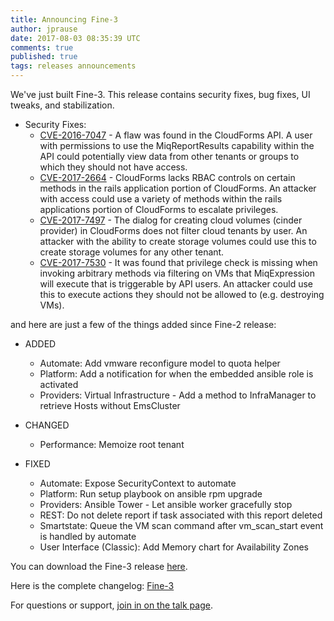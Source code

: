 ```yaml
---
title: Announcing Fine-3
author: jprause
date: 2017-08-03 08:35:39 UTC
comments: true
published: true
tags: releases announcements
---
```


We've just built Fine-3. This release contains security fixes, bug fixes, UI tweaks, and stabilization.

- Security Fixes:
  * [CVE-2016-7047](https://access.redhat.com/security/cve/CVE-2016-7047) - A flaw was found in the CloudForms API. A user with permissions to use the MiqReportResults capability within the API could potentially view data from other tenants or groups to which they should not have access.
  * [CVE-2017-2664](https://access.redhat.com/security/cve/CVE-2017-2664) - CloudForms lacks RBAC controls on certain methods in the rails application portion of CloudForms. An attacker with access could use a variety of methods within the rails applications portion of CloudForms to escalate privileges.
  * [CVE-2017-7497](https://access.redhat.com/security/cve/CVE-2017-7497) - The dialog for creating cloud volumes (cinder provider) in CloudForms does not filter cloud tenants by user. An attacker with the ability to create storage volumes could use this to create storage volumes for any other tenant.
  * [CVE-2017-7530](https://access.redhat.com/security/cve/CVE-2017-7530) - It was found that privilege check is missing when invoking arbitrary methods via filtering on VMs that MiqExpression will execute that is triggerable by API users. An attacker could use this to execute actions they should not be allowed to (e.g. destroying VMs).

and here are just a few of the things added since Fine-2 release:
- ADDED
  * Automate: Add vmware reconfigure model to quota helper
  * Platform: Add a notification for when the embedded ansible role is activated
  * Providers: Virtual Infrastructure - Add a method to InfraManager to retrieve Hosts without EmsCluster

- CHANGED
  * Performance: Memoize root tenant

- FIXED 
  * Automate: Expose SecurityContext to automate
  * Platform: Run setup playbook on ansible rpm upgrade
  * Providers: Ansible Tower - Let ansible worker gracefully stop
  * REST: Do not delete report if task associated with this report deleted
  * Smartstate: Queue the VM scan command after vm_scan_start event is handled by automate
  * User Interface (Classic): Add Memory chart for Availability Zones

You can download the Fine-3 release [here](http://manageiq.org/download/).

Here is the complete changelog:
[Fine-3](https://github.com/ManageIQ/manageiq/blob/fine/CHANGELOG.md)

For questions or support,
[join in on the talk page](http://talk.manageiq.org/).
